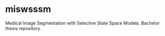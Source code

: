 # miswsssm
Medical Image Segmentation with Selective State Space Models.
Bachelor thesis repository.
